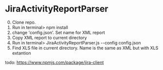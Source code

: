 # JiraActivityReportParser
0. Clone repo.
1. Run in terminal> npm install
2. change 'config.json'. Set name for XML report
3. Copy XML report to current directory
4. Run in terminal> JiraActivityReportParser.js --config config.json
5. Find XLS file in current directory. Name is the same as XML but with XLS extantion

todo:
https://www.npmjs.com/package/jira-client
